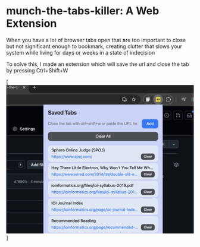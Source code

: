 # munch-the-tabs-killer: A Web Extension


When you have a lot of browser tabs open that are too important to close but not significant enough to bookmark, creating clutter that slows your system while living for days or weeks in a state of indecision

To solve this, I made an extension which will save the url and close the tab by pressing Ctrl+Shift+W

[![Extension screenshot](image.png)]
